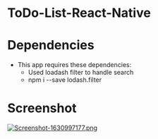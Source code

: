 # ToDo-List-React-Native


# Dependencies
  * This app requires these dependencies:
    * Used loadash filter to handle search
    * npm i --save lodash.filter

# Screenshot
[![Screenshot-1630997177.png](https://i.postimg.cc/fbM6XQJM/Screenshot-1630997177.png)](https://postimg.cc/NKPJqV6n)
